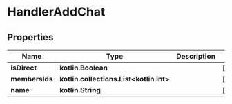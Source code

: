 
# HandlerAddChat

## Properties
| Name | Type | Description | Notes |
| ------------ | ------------- | ------------- | ------------- |
| **isDirect** | **kotlin.Boolean** |  |  [optional] |
| **membersIds** | **kotlin.collections.List&lt;kotlin.Int&gt;** |  |  [optional] |
| **name** | **kotlin.String** |  |  [optional] |



